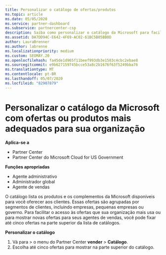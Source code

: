 ```yaml
---
title: Personalizar o catálogo de ofertas/produtos
ms.topic: article
ms.date: 05/05/2020
ms.service: partner-dashboard
ms.subservice: partnercenter-csp
description: Saiba como personalizar o catálogo da Microsoft para facilitar o acesso às ofertas de parceiros ou aos produtos que a sua organização utiliza mais.
ms.assetid: DA7DD94C-E642-4F69-AC02-61BC5B05BB0D
author: LauraBrenner
ms.author: labrenne
ms.localizationpriority: medium
ms.custom: SEOMAY.20
ms.openlocfilehash: fa45de1d965f11beef993db3e1583c4cbc2ebae8
ms.sourcegitcommit: e9b627159745bcce53a8c2b1676f63f5249bba76
ms.translationtype: MT
ms.contentlocale: pt-BR
ms.lasthandoff: 05/07/2020
ms.locfileid: "82907879"
---
```

# <a name="customize-the-microsoft-catalog-with-offers-or-products-most-suited-to-your-organization"></a>Personalizar o catálogo da Microsoft com ofertas ou produtos mais adequados para sua organização

**Aplica-se a**

-  Partner Center
-  Partner Center do Microsoft Cloud for US Government

**Funções apropriadas**

- Agente administrativo
- Administrador global
- Agente de vendas

O catálogo lista os produtos e os complementos da Microsoft disponíveis para você oferecer aos clientes. Essas ofertas são agrupadas por segmentos de clientes, incluindo empresas, pequenas empresas ou governo. Para facilitar o acesso às ofertas que sua organização mais usa ou para mostrar novas ofertas para seus agentes de vendas, você pode fixar até cinco ofertas na parte superior da lista de catálogos.

**Personalizar o catálogo**

1.  Vá para &gt; o menu do Partner Center **vender** &gt; **Catálogo**.
2.  Escolha até cinco ofertas para mostrar na parte superior do catálogo.
